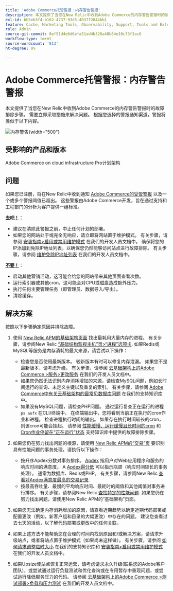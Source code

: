 ```yaml
---
title: 'Adobe Commerce托管警报：内存警告警报'
description: 本文提供了当您在New Relic中收到Adobe Commerce的内存警告警报时的故障排除步骤。 需要立即采取措施来解决问题。 根据您选择的警报通知渠道，警报将类似于以下内容。
exl-id: bb5eb3f4-b162-4737-93d5-4037f2844bb1
feature: Cache, Marketing Tools, Observability, Support, Tools and External Services
role: Admin
source-git-commit: 8ef51d4e6d6efa51ad4b328a48b84e10c73f3ac6
workflow-type: tm+mt
source-wordcount: '813'
ht-degree: 0%

---
```


# Adobe Commerce托管警报：内存警告警报

本文提供了当您在New Relic中收到Adobe Commerce的内存警告警报时的故障排除步骤。 需要立即采取措施来解决问题。 根据您选择的警报通知渠道，警报将类似于以下内容。

![内存警告](assets/memory-warning-magento-managed.png){width="500"}

## 受影响的产品和版本

Adobe Commerce on cloud infrastructure Pro计划架构

## 问题

如果您已注册，将在New Relic中收到通知 [Adobe Commerce的受管警报](/help/support-tools/managed-alerts-for-adobe-commerce/managed-alerts-for-magento-commerce.md) 以及一个或多个警报阈值已超出。 这些警报由Adobe Commerce开发，旨在通过支持和工程部门的分析为客户提供一组标准。

<u>**去吧！**</u>：

* 建议在清除此警报之前，中止任何计划的部署。
* 如果您的网站处于或完全无响应，请立即将网站置于维护模式。 有关步骤，请参阅 [安装指南>启用或禁用维护模式](https://devdocs.magento.com/guides/v2.4/install-gde/install/cli/install-cli-subcommands-maint.html?itm_source=devdocs&amp;itm_medium=search_page&amp;itm_campaign=federated_search&amp;itm_term=mainten) 在我们的开发人员文档中。 确保将您的IP添加到免除IP地址列表，以确保您仍然能够访问站点进行故障排除。 有关步骤，请参阅 [维护免除IP地址列表](https://devdocs.magento.com/guides/v2.4/install-gde/install/cli/install-cli-subcommands-maint.html?itm_source=devdocs&amp;itm_medium=search_page&amp;itm_campaign=federated_search&amp;itm_term=mainten#instgde-cli-maint-exempt) 在我们的开发人员文档中。

<u>**不要！**</u>：

* 启动其他营销活动，这可能会给您的网站带来其他页面查看次数。
* 运行索引器或其他cron，这可能会对CPU或磁盘造成额外压力。
* 执行任何主要管理任务（即管理员、数据导入/导出）。
* 清除缓存。

## 解决方案

按照以下步骤确定原因并排除故障。

1. 使用 [New Relic APM的基础架构页面](https://docs.newrelic.com/docs/infrastructure/infrastructure-ui-pages/infra-hosts-ui-page/) 找出最耗用大量内存的进程。 有关步骤，请参阅New Relic [“基础结构监视主机”页>“进程”选项卡](https://docs.newrelic.com/docs/infrastructure/infrastructure-ui-pages/infra-hosts-ui-page/#processes). 如果Redis或MySQL等服务是内存消耗的最大来源，请尝试以下操作：

   * 检查您是否使用最新版本。 较新版本有时可以修复内存泄漏。 如果您不是最新版本，请考虑升级。 有关步骤，请参阅 [云基础架构上的Adobe Commerce >服务>更改服务](https://experienceleague.adobe.com/docs/commerce-cloud-service/user-guide/configure/service/services-yaml.html) 在我们的开发人员文档中。
   * 如果您仍然无法识别内存消耗增加的来源，请检查MySQL问题，例如长时间运行的查询、未定义主键以及重复的索引。 有关步骤，请参阅 [Adobe Commerce中有关云基础架构的最常见数据库问题](https://experienceleague.adobe.com/docs/commerce-operations/implementation-playbook/best-practices/maintenance/resolve-database-performance-issues.html) 在我们的支持知识库中。
   * 如果没有MySQL问题，请检查PHP问题。 通过运行复查正在运行的进程 `ps aufx` 在CLI/终端中。 在终端输出中，您将看到当前正在执行的cron作业和进程。 检查进程执行时间的输出。 如果存在执行时间较长的cron，则该cron可能会挂起。 请参阅 [性能缓慢、运行缓慢且长时间的cron](/help/troubleshooting/miscellaneous/slow-performance-slow-and-long-running-crons.md) 和 [Cron作业停留在“正在运行”状态](/help/troubleshooting/miscellaneous/cron-job-is-stuck-in-running-status.md) 支持知识库中提供的故障排除步骤。

1. 如果您仍在努力找出问题的根源，请使用 [New Relic APM的“交易”页](https://docs.newrelic.com/docs/apm/applications-menu/monitoring/transactions-page-find-specific-performance-problems) 要识别具有性能问题的事务处理，请执行以下操作：

   * 按升序Apdex分数对事务排序。 [Apdex](https://docs.newrelic.com/docs/apm/new-relic-apm/apdex/apdex-measure-user-satisfaction) 指用户对Web应用程序和服务的响应时间的满意度。 A [Apdex得分低](/help/support-tools/managed-alerts-for-adobe-commerce/managed-alerts-for-magento-commerce-apdex-warning-alert.md) 可以指示瓶颈（响应时间较长的事务处理）。 通常为数据库、Redis或PHP。 有关步骤，请参阅New Relic [查看对Apdex满意度最高的交易记录](https://docs.newrelic.com/docs/apm/new-relic-apm/apdex/view-your-apdex-score#apdex-dissat).
   * 按最高吞吐量、最慢的平均响应时间、最耗时的阈值和其他阈值对事务进行排序。 有关步骤，请参阅New Relic [查找特定的性能问题](https://docs.newrelic.com/docs/apm/applications-menu/monitoring/transactions-page-find-specific-performance-problems). 如果您仍在努力找出问题，请使用New Relic APM的“基础架构”页面。

1. 如果您无法确定内存消耗增加的原因，请查看近期趋势以确定近期代码部署或配置更改（例如，新客户组和目录的大幅更改）中存在的问题。 建议您查看过去七天的活动，以了解代码部署或更改中的任何关联。

1. 如果上述方法不能帮助您在合理的时间内找到原因和/或解决方案，请请求升级站点，或者将站点置于维护模式（如果尚未这样做）。 有关步骤，请参阅 [如何请求调整临时大小](/help/how-to/general/how-to-request-temporary-magento-upsize.md) 在我们的支持知识库和 [安装指南>启用或禁用维护模式](https://devdocs.magento.com/guides/v2.4/install-gde/install/cli/install-cli-subcommands-maint.html?itm_source=devdocs&amp;itm_medium=search_page&amp;itm_campaign=federated_search&amp;itm_term=mainten) 在我们的开发人员文档中。

1. 如果Upsize使站点恢复正常运营，请考虑请求永久升级(联系您的Adobe客户团队)，或尝试通过运行负载测试和优化查询或在专用暂存中重现问题，或尝试运行降低服务压力的代码。 请参阅 [云基础架构上的Adobe Commerce >测试部署>负载和压力测试](https://devdocs.magento.com/cloud/live/stage-prod-test.html#loadtest) 在我们的开发人员文档中。

